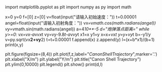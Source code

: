 import matplotlib.pyplot as plt
import numpy as py
import math

x=0
y=0
f=[0]
z=[0]
v=float(input("请输入初始速度："))
t=0.00001 
angel=float(input("请输入初射角度："))
vx=v*math.cos(math.radians(angel))
vy=v*math.sin(math.radians(angel))
a=4*10**-5
d="炮弹落点距离="
while y>=0:
    vx=vx-a*v*vx*t
    vy=vy-9.8*t-a*v*vy*t
    x1=x
    y1=y
    x=x+vx*t
    y=y+vy*t
    b=-y1/y
    v=py.sqrt(vx**2+vy**2)
    t=t+0.00001
    f.append(x)
    z.append(y)
    l=(x+b*x1)/(b+1)
    print(x,y)

plt.figure(figsize=(8,4))
plt.plot(f,z,label="$Canon Shell Trajectory$",marker='.')
plt.xlabel("X/m")
plt.ylabel("Y/m")
plt.title("Canon Shell Trajectory")
plt.ylim(0,10000)
plt.legend()
plt.show()
print(d,l)
